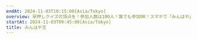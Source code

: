 ```yaml
---
endAt: 2024-11-03T10:15:00[Asia/Tokyo]
overview: 早押しクイズの頂点を！参加人数は100人！誰でも参加OK！スマホで「みんはや」ダウンロードお願いします！
startAt: 2024-11-03T09:45:00[Asia/Tokyo]
title: みんはや王
---
```

